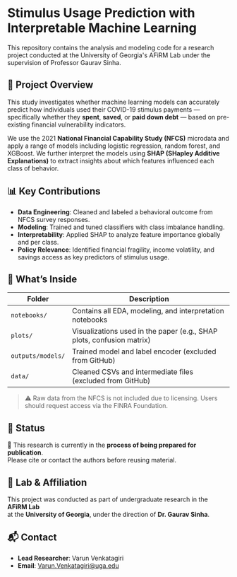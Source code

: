 # Stimulus Usage Prediction with Interpretable Machine Learning

This repository contains the analysis and modeling code for a research project conducted at the University of Georgia's AFiRM Lab under the supervision of Professor Gaurav Sinha.

## 🧠 Project Overview

This study investigates whether machine learning models can accurately predict how individuals used their COVID-19 stimulus payments — specifically whether they **spent**, **saved**, or **paid down debt** — based on pre-existing financial vulnerability indicators.

We use the 2021 **National Financial Capability Study (NFCS)** microdata and apply a range of models including logistic regression, random forest, and XGBoost. We further interpret the models using **SHAP (SHapley Additive Explanations)** to extract insights about which features influenced each class of behavior.

## 📊 Key Contributions

- **Data Engineering**: Cleaned and labeled a behavioral outcome from NFCS survey responses.
- **Modeling**: Trained and tuned classifiers with class imbalance handling.
- **Interpretability**: Applied SHAP to analyze feature importance globally and per class.
- **Policy Relevance**: Identified financial fragility, income volatility, and savings access as key predictors of stimulus usage.

## 📁 What’s Inside

| Folder | Description |
|--------|-------------|
| `notebooks/` | Contains all EDA, modeling, and interpretation notebooks |
| `plots/` | Visualizations used in the paper (e.g., SHAP plots, confusion matrix) |
| `outputs/models/` | Trained model and label encoder (excluded from GitHub) |
| `data/` | Cleaned CSVs and intermediate files (excluded from GitHub) |

> ⚠️ Raw data from the NFCS is not included due to licensing. Users should request access via the FINRA Foundation.

## 📍 Status

📝 This research is currently in the **process of being prepared for publication**.  
Please cite or contact the authors before reusing material.

## 🧪 Lab & Affiliation

This project was conducted as part of undergraduate research in the  
**AFiRM Lab**  
at the **University of Georgia**, under the direction of **Dr. Gaurav Sinha**.

## 📬 Contact

- **Lead Researcher**: Varun Venkatagiri  
- **Email**: Varun.Venkatagiri@uga.edu

